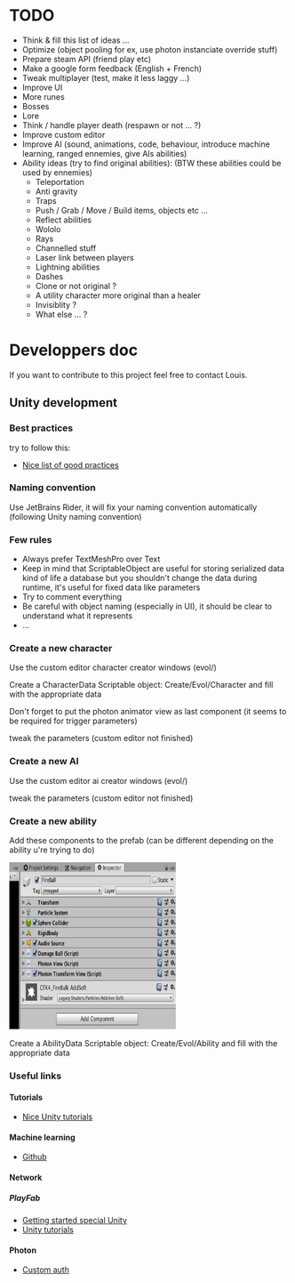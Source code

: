 # TODO
- Think & fill this list of ideas ...
- Optimize (object pooling for ex, use photon instanciate override stuff)
- Prepare steam API (friend play etc)
- Make a google form feedback (English + French)
- Tweak multiplayer (test, make it less laggy ...)
- Improve UI
- More runes
- Bosses
- Lore
- Think / handle player death (respawn or not ... ?)
- Improve custom editor
- Improve AI (sound, animations, code, behaviour, introduce machine learning, ranged ennemies, give AIs abilities)
- Ability ideas (try to find original abilities): (BTW these abilities could be used by ennemies)
    - Teleportation
    - Anti gravity
    - Traps
    - Push / Grab / Move / Build items, objects etc ...
    - Reflect abilities
    - Wololo
    - Rays
    - Channelled stuff
    - Laser link between players
    - Lightning abilities
    - Dashes
    - Clone or not original ?
    - A utility character more original than a healer
    - Invisiblity ?
    - What else ... ?


# Developpers doc
If you want to contribute to this project feel free to contact Louis.
## Unity development
### Best practices
try to follow this:
- [Nice list of good practices](http://www.gamasutra.com/blogs/HermanTulleken/20160812/279100/50_Tips_and_Best_Practices_for_Unity_2016_Edition.php)
### Naming convention
Use JetBrains Rider, it will fix your naming convention automatically (following Unity naming convention)
### Few rules
- Always prefer TextMeshPro over Text
- Keep in mind that ScriptableObject are useful for storing serialized data kind of life a database but you shouldn't change the data during runtime, it's useful for fixed data like parameters
- Try to comment everything
- Be careful with object naming (especially in UI), it should be clear to understand what it represents 
- ...
### Create a new character

Use the custom editor character creator windows (evol/)

Create a CharacterData Scriptable object:
Create/Evol/Character and fill with the appropriate data

Don't forget to put the photon animator view as last component (it seems to be required for trigger parameters)

tweak the parameters (custom editor not finished)

### Create a new AI

Use the custom editor ai creator windows (evol/)

tweak the parameters (custom editor not finished)

### Create a new ability

Add these components to the prefab (can be different depending on the ability u're trying to do)

<img src="images/create_a_new_ability.png" width="300" height="300">

Create a AbilityData Scriptable object:
Create/Evol/Ability and fill with the appropriate data


### Useful links
#### Tutorials
- [Nice Unity tutorials](https://catlikecoding.com/unity/tutorials/)
#### Machine learning
- [Github](https://github.com/Unity-Technologies/ml-agents)
#### Network
##### PlayFab
- [Getting started special Unity](https://api.playfab.com/docs/getting-started/unity-getting-started)
- [Unity tutorials](https://api.playfab.com/tutorials/unity)

#### Photon
- [Custom auth](https://doc.photonengine.com/en-us/realtime/current/connection-and-authentication/authentication/custom-authentication)